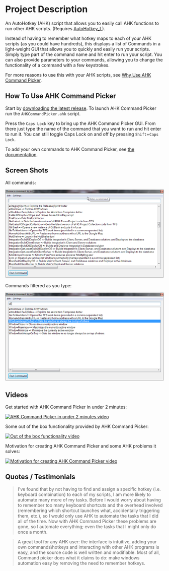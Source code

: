 # Project Description

An AutoHotkey (AHK) script that allows you to easily call AHK functions to run other AHK scripts. (Requires [AutoHotkey_L][AutoHotkeyWebsiteUrl]).

Instead of having to remember what hotkey maps to each of your AHK scripts (as you could have hundreds), this displays a list of Commands in a light-weight GUI that allows you to quickly and easily run your scripts. Simply type part of the command name and hit enter to run your script. You can also provide parameters to your commands, allowing you to change the functionality of a command with a few keystrokes.

For more reasons to use this with your AHK scripts, see [Why Use AHK Command Picker][WhyUseAhkCommandPickerPage].


## How To Use AHK Command Picker

Start by [downloading the latest release][DownloadLatestReleaseUrl]. To launch AHK Command Picker run the `AHKCommandPicker.ahk` script.

Press the `Caps Lock` key to bring up the AHK Command Picker GUI. From there just type the name of the command that you want to run and hit enter to run it. You can still toggle Caps Lock on and off by pressing `Shift`+`Caps Lock`.

To add your own commands to AHK Command Picker, see [the documentation][DocumentationPage].


## Screen Shots

All commands:

![All Commands][AllCommandsImage]

Commands filtered as you type:

![Filtered Commands][FilteredCommandsImage]


## Videos

Get started with AHK Command Picker in under 2 minutes:

[![AHK Command Picker in under 2 minutes video][AhkCommandPickerInUnder2MinutesYouTubeImageUrl]][AhkCommandPickerInUnder2MinutesYouTubeUrl]

Some out of the box functionality provided by AHK Command Picker:

[![Out of the box functionality video][OutOfTheBoxFunctionalityProvidedByAhkCommandPickerYouTubeImageUrl]][OutOfTheBoxFunctionalityProvidedByAhkCommandPickerYouTubeUrl]

Motivation for creating AHK Command Picker and some AHK problems it solves:

[![Motivation for creating AHK Command Picker video][MotivationForCreatingAhkCommandPickerYouTubeImageUrl]][MotivationForCreatingAhkCommandPickerYouTubeUrl]


## Quotes / Testimonials

> I've found that by not having to find and assign a specific hotkey (i.e. keyboard combination) to each of my scripts, I am more likely to automate many more of my tasks. Before I would worry about having to remember too many keyboard shortcuts and the overhead involved (remembering which shortcut launches what, accidentally triggering them, etc.), so I would only use AHK to automate the tasks that I did all of the time. Now with AHK Command Picker these problems are gone, so I automate everything; even the tasks that I might only do once a month.

> A great tool for any AHK user: the interface is intuitive, adding your own commands\hotkeys and interacting with other AHK programs is easy, and the source code is well written and modifiable. Most of all, Command picker does what it claims to do: make windows automation easy by removing the need to remember hotkeys.


<!-- Links -->
[AutoHotkeyWebsiteUrl]: http://www.autohotkey.com

[AhkCommandPickerInUnder2MinutesYouTubeUrl]: https://www.youtube.com/watch?v=gevnQAwYLAg,type=youtube
[AhkCommandPickerInUnder2MinutesYouTubeImageUrl]: https://img.youtube.com/vi/gevnQAwYLAg/0.jpg

[OutOfTheBoxFunctionalityProvidedByAhkCommandPickerYouTubeUrl]: https://www.youtube.com/watch?v=kr5nBVOXVkE,type=youtube
[OutOfTheBoxFunctionalityProvidedByAhkCommandPickerYouTubeImageUrl]: https://img.youtube.com/vi/kr5nBVOXVkE/0.jpg

[MotivationForCreatingAhkCommandPickerYouTubeUrl]: https://www.youtube.com/watch?v=E0LnMtWVVuA,type=youtube
[MotivationForCreatingAhkCommandPickerYouTubeImageUrl]: https://img.youtube.com/vi/E0LnMtWVVuA/0.jpg

[DownloadLatestReleaseUrl]: https://github.com/deadlydog/AHKCommandPicker/releases

[WhyUseAhkCommandPickerPage]: docs/WhyUseAhkCommandPicker.md
[DocumentationPage]: docs/DocumentationHomePage.md

[AllCommandsImage]: docs/Images/AHKCommandPicker-AllCommands.png
[FilteredCommandsImage]: docs/Images/AHKCommandPicker-FilteredCommands.png